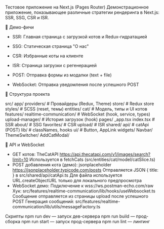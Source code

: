 Тестовое приложение на Next.js (Pages Router)
Демонстрационное приложение, показывающее различные стратегии рендеринга в Next.js: SSR, SSG, CSR и ISR.

🚀 Демо-фичи
- SSR: Главная страница с загрузкой котов и Redux-гидратацией

- SSG: Статическая страница "О нас"

- CSR: Избранные коты на клиенте

- ISR: Страница загрузки с регенерацией

- POST: Отправка формы из модалки (text + file)

- WebSocket: Отправка уведомления после успешного POST
  
📁 Структура проекта

src/
  app/
    providers/           # Провайдеры (Redux, Theme)
    store/               # Redux store
    styles/              # SCSS (reset, темы)
  entities/
    cat/                 # Модель, типы и UI котов
  features/
    realtime-communication/  # WebSocket (hook, service, types)
    upload-manager/          # История загрузок (hook)
  pages/
    _app.tsx
    index.tsx            # SSR
    about/               # SSG
    favorites/           # CSR
    upload/              # ISR
  shared/
    api/                 # catApi (POST)
    lib/                 # classNames, hooks
    ui/                  # Button, AppLink
  widgets/
    Navbar/
    ThemeSwitcher/
    AddCatModal/

🔌 API и WebSocket

- GET котов: TheCatAPI
https://api.thecatapi.com/v1/images/search?limit=10
Используется в fetchCats (src/entities/cat/model/catSlice.ts)
- POST добавления кота (демо): jsonplaceholder
https://jsonplaceholder.typicode.com/posts
Отправляется JSON { title: <name> } в src/shared/api/catApi.ts
Для файла используется URL.createObjectURL только для локального предпросмотра
- WebSocket демо:
Подключение к wss://ws.postman-echo.com/raw
Хук: src/features/realtime-communication/lib/hooks/useWebsocket.ts
Сообщение отправляется из страницы upload после успешного POST
Генерация сообщений: src/features/realtime-communication/lib/utils/messageFactory.ts

Скрипты
npm run dev — запуск дев-сервера
npm run build — прод-сборка
npm run start — запуск прод-сервера
npm run lint — линтинг
